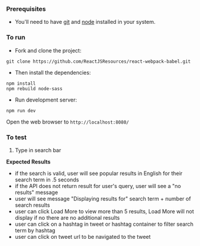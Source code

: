 
### Prerequisites
* You'll need to have [git](https://git-scm.com/) and [node](https://nodejs.org/en/) installed in your system.

### To run
* Fork and clone the project:

```
git clone https://github.com/ReactJSResources/react-webpack-babel.git
```

* Then install the dependencies:

```
npm install
npm rebuild node-sass
```

* Run development server:

```
npm run dev
```

Open the web browser to `http://localhost:8080/`

### To test
1. Type in search bar

**Expected Results**
- if the search is valid, user will see popular results in English for their search term in .5 seconds
- if the API does not return result for user's query, user will see a "no results" message
- user will see message "Displaying results for" search term + number of search results
- user can click Load More to view more than 5 results, Load More will not display if no there are no additional results 
- user can click on a hashtag in tweet or hashtag container to filter search term by hashtag
- user can click on tweet url to be navigated to the tweet
